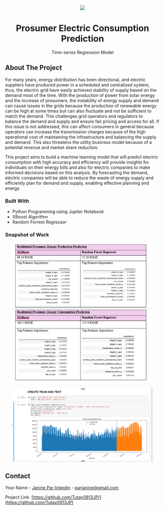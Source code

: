 <!-- PROJECT LOGO -->
<br />
<div align="center">
<p align="center">
  <img width="460" height="auto" src="https://github.com/Tutay0913JP/portfolio/blob/master/images/als.png">
</p>


  <h1 align="center">Prosumer Electric Consumption Prediction</h1>
  <p align="center">
     Time-series Regression Model 
  </p>
</div>

<!-- ABOUT THE PROJECT -->
## About The Project

For many years, energy distribution has been directional, and electric suppliers have produced power in a scheduled and centralized system; thus, the electric grid have easily achieved stability of supply based on the demand most of the time. With the production of power from solar energy and the increase of prosumers, the instability of energy supply and demand can cause issues in the grids because the production of renewable energy can be high at some times but can also fluctuate and not be sufficient to match the demand. This challenges grid operators and regulators to balance the demand and supply and ensure fair pricing and access for all. If this issue is not addressed, this can affect consumers in general because operators can increase the transmission charges because of the high operational cost of maintaining the infrastructure and balancing the supply and demand. This also threatens the utility business model because of a potential revenue and market share reduction. 

This project aims to build a machine learning model that will predict electric consumption with high accuracy and efficiency will provide insights for individuals on their energy bills and also for electric companies to make informed decisions based on this analysis. By forecasting the demand, electric companies will be able to reduce the waste of energy supply and efficiently plan for demand and supply, enabling effective planning and energy.

### Built With
* Python Programming using Jupiter Notebook
* XBoost Algorithm
* Random Forrest Regressor


### Snapshot of Work

<p align="center">
  <img width="460" height="auto" src="https://github.com/Tutay0913JP/DataScienceWork/blob/main/images/ResultTimeseriesRegression.png">
</p>

<p align="center">
  <img width="460" height="auto" src="https://github.com/Tutay0913JP/DataScienceWork/blob/main/images/prosumer1.png">
</p>

<!-- CONTACT -->
## Contact

Your Name - [Janine Par linkedin](https://www.linkedin.com/in/janine-par-a0753a2b8) - parjanine@gmail.com

Project Link: [https://github.com/Tutay0913JP/](https://github.com/Tutay0913JP)

